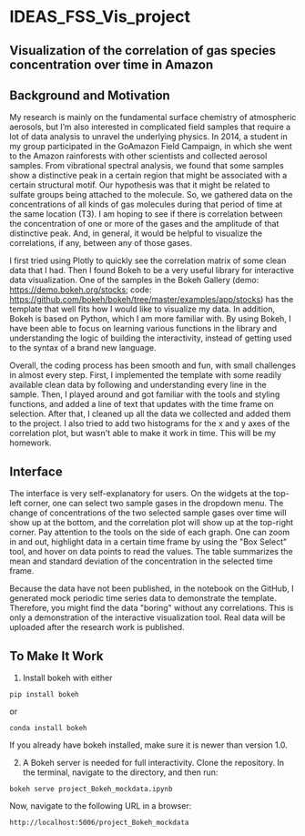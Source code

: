 # IDEAS_FSS_Vis_project
## Visualization of the correlation of gas species concentration over time in Amazon

## Background and Motivation 
My research is mainly on the fundamental surface chemistry of atmospheric aerosols, but I’m also interested in complicated field samples that require a lot of data analysis to unravel the underlying physics. In 2014, a student in my group participated in the GoAmazon Field Campaign, in which she went to the Amazon rainforests with other scientists and collected aerosol samples. From vibrational spectral analysis, we found that some samples show a distinctive peak in a certain region that might be associated with a certain structural motif. Our hypothesis was that it might be related to sulfate groups being attached to the molecule. So, we gathered data on the concentrations of all kinds of gas molecules during that period of time at the same location (T3). I am hoping to see if there is correlation between the concentration of one or more of the gases and the amplitude of that distinctive peak. And, in general, it would be helpful to visualize the correlations, if any, between any of those gases.

I first tried using Plotly to quickly see the correlation matrix of some clean data that I had. Then I found Bokeh to be a very useful library for interactive data visualization. One of the samples in the Bokeh Gallery (demo: https://demo.bokeh.org/stocks; code: https://github.com/bokeh/bokeh/tree/master/examples/app/stocks) has the template that well fits how I would like to visualize my data. In addition, Bokeh is based on Python, which I am more familiar with. By using Bokeh, I have been able to focus on learning various functions in the library and understanding the logic of building the interactivity, instead of getting used to the syntax of a brand new language.

Overall, the coding process has been smooth and fun, with small challenges in almost every step. First, I implemented the template with some readily available clean data by following and understanding every line in the sample. Then, I played around and got familiar with the tools and styling functions, and added a line of text that updates with the time frame on selection. After that, I cleaned up all the data we collected and added them to the project. I also tried to add two histograms for the x and y axes of the correlation plot, but wasn't able to make it work in time. This will be my homework.

## Interface

The interface is very self-explanatory for users. On the widgets at the top-left corner, one can select two sample gases in the dropdown menu. The change of concentrations of the two selected sample gases over time will show up at the bottom, and the correlation plot will show up at the top-right corner. Pay attention to the tools on the side of each graph. One can zoom in and out, highlight data in a certain time frame by using the "Box Select" tool, and hover on data points to read the values. The table summarizes the mean and standard deviation of the concentration in the selected time frame. 

Because the data have not been published, in the notebook on the GitHub, I generated mock periodic time series data to demonstrate the template. Therefore, you might find the data "boring" without any correlations. This is only a demonstration of the interactive visualization tool. Real data will be uploaded after the research work is published.

## To Make It Work

1. Install bokeh with either 
```
pip install bokeh
```
or 
```
conda install bokeh
```
If you already have bokeh installed, make sure it is newer than version 1.0.

2. A Bokeh server is needed for full interactivity. Clone the repository. In the terminal, navigate to the directory, and then run:
```
bokeh serve project_Bokeh_mockdata.ipynb
```
Now, navigate to the following URL in a browser:
```
http://localhost:5006/project_Bokeh_mockdata
```
